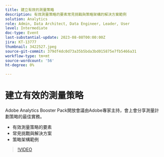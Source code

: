 ```yaml
---
title: 建立有效的測量策略
description: 有效測量策略的要素常見挑戰與策略架構的解決方案範例
solution: Analytics
role: Admin, Data Architect, Data Engineer, Leader, User
level: Intermediate
doc-type: Event
last-substantial-update: 2023-08-08T00:00:00Z
jira: KT-13777
thumbnail: 3422527.jpeg
source-git-commit: 379df4dc0d73a35b5bda3bd015875e7fb5466a31
workflow-type: tm+mt
source-wordcount: '56'
ht-degree: 0%

---
```



# 建立有效的測量策略

Adobe Analytics Booster Pack開放會議由Adobe專家主持，會上會分享測量計劃策略的最佳實務。
* 有效測量策略的要素
* 常見挑戰與解決方案
* 策略架構範例

>[!VIDEO](https://video.tv.adobe.com/v/3422527/?learn=on)
